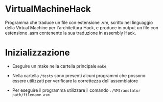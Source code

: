 # VirtualMachineHack

Programma che traduce un file con estensione .vm, scritto nel linguaggio della Virtual Machine per l'architettura Hack, e produce in output un file con estensione .asm contenente la sua traduzione in assembly Hack.

# Inizializzazione

* Eseguire un make nella cartella principale
    `make`
    
* Nella cartella `/tests` sono presenti alcuni programmi che possono essere utilizzati per verificare la correttezza dell'assemblatore

* Per eseguire il programma utilizzare il comando `./VMtranslator path/filename.asm`
